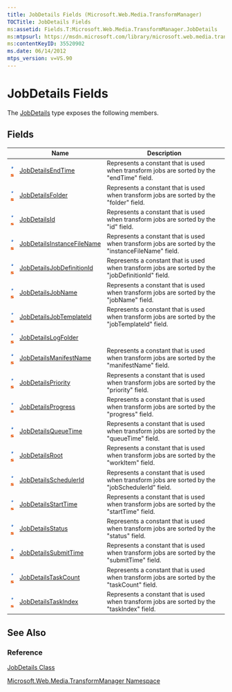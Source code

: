 ```yaml
---
title: JobDetails Fields (Microsoft.Web.Media.TransformManager)
TOCTitle: JobDetails Fields
ms:assetid: Fields.T:Microsoft.Web.Media.TransformManager.JobDetails
ms:mtpsurl: https://msdn.microsoft.com/library/microsoft.web.media.transformmanager.jobdetails_fields(v=VS.90)
ms:contentKeyID: 35520902
ms.date: 06/14/2012
mtps_version: v=VS.90
---
```


# JobDetails Fields

The [JobDetails](jobdetails-class-microsoft-web-media-transformmanager.md) type exposes the following members.

## Fields

||Name|Description|
|--- |--- |--- |
|![Public field](images/Hh125771.pubfield(en-us,VS.90).gif "Public field")![Static member](images/Hh125771.static(en-us,VS.90).gif "Static member")|[JobDetailsEndTime](jobdetails-jobdetailsendtime-field-microsoft-web-media-transformmanager.md)|Represents a constant that is used when transform jobs are sorted by the "endTime" field.|
|![Public field](images/Hh125771.pubfield(en-us,VS.90).gif "Public field")![Static member](images/Hh125771.static(en-us,VS.90).gif "Static member")|[JobDetailsFolder](jobdetails-jobdetailsfolder-field-microsoft-web-media-transformmanager.md)|Represents a constant that is used when transform jobs are sorted by the "folder" field.|
|![Public field](images/Hh125771.pubfield(en-us,VS.90).gif "Public field")![Static member](images/Hh125771.static(en-us,VS.90).gif "Static member")|[JobDetailsId](jobdetails-jobdetailsid-field-microsoft-web-media-transformmanager.md)|Represents a constant that is used when transform jobs are sorted by the "id" field.|
|![Public field](images/Hh125771.pubfield(en-us,VS.90).gif "Public field")![Static member](images/Hh125771.static(en-us,VS.90).gif "Static member")|[JobDetailsInstanceFileName](jobdetails-jobdetailsinstancefilename-field-microsoft-web-media-transformmanager.md)|Represents a constant that is used when transform jobs are sorted by the "instanceFileName" field.|
|![Public field](images/Hh125771.pubfield(en-us,VS.90).gif "Public field")![Static member](images/Hh125771.static(en-us,VS.90).gif "Static member")|[JobDetailsJobDefinitionId](jobdetails-jobdetailsjobdefinitionid-field-microsoft-web-media-transformmanager.md)|Represents a constant that is used when transform jobs are sorted by the "jobDefinitionId" field.|
|![Public field](images/Hh125771.pubfield(en-us,VS.90).gif "Public field")![Static member](images/Hh125771.static(en-us,VS.90).gif "Static member")|[JobDetailsJobName](jobdetails-jobdetailsjobname-field-microsoft-web-media-transformmanager.md)|Represents a constant that is used when transform jobs are sorted by the "jobName" field.|
|![Public field](images/Hh125771.pubfield(en-us,VS.90).gif "Public field")![Static member](images/Hh125771.static(en-us,VS.90).gif "Static member")|[JobDetailsJobTemplateId](jobdetails-jobdetailsjobtemplateid-field-microsoft-web-media-transformmanager.md)|Represents a constant that is used when transform jobs are sorted by the "jobTemplateId" field.|
|![Public field](images/Hh125771.pubfield(en-us,VS.90).gif "Public field")![Static member](images/Hh125771.static(en-us,VS.90).gif "Static member")|[JobDetailsLogFolder](jobdetails-jobdetailslogfolder-field-microsoft-web-media-transformmanager.md)||
|![Public field](images/Hh125771.pubfield(en-us,VS.90).gif "Public field")![Static member](images/Hh125771.static(en-us,VS.90).gif "Static member")|[JobDetailsManifestName](jobdetails-jobdetailsmanifestname-field-microsoft-web-media-transformmanager.md)|Represents a constant that is used when transform jobs are sorted by the "manifestName" field.|
|![Public field](images/Hh125771.pubfield(en-us,VS.90).gif "Public field")![Static member](images/Hh125771.static(en-us,VS.90).gif "Static member")|[JobDetailsPriority](jobdetails-jobdetailspriority-field-microsoft-web-media-transformmanager.md)|Represents a constant that is used when transform jobs are sorted by the "priority" field.|
|![Public field](images/Hh125771.pubfield(en-us,VS.90).gif "Public field")![Static member](images/Hh125771.static(en-us,VS.90).gif "Static member")|[JobDetailsProgress](jobdetails-jobdetailsprogress-field-microsoft-web-media-transformmanager.md)|Represents a constant that is used when transform jobs are sorted by the "progress" field.|
|![Public field](images/Hh125771.pubfield(en-us,VS.90).gif "Public field")![Static member](images/Hh125771.static(en-us,VS.90).gif "Static member")|[JobDetailsQueueTime](jobdetails-jobdetailsqueuetime-field-microsoft-web-media-transformmanager.md)|Represents a constant that is used when transform jobs are sorted by the "queueTime" field.|
|![Public field](images/Hh125771.pubfield(en-us,VS.90).gif "Public field")![Static member](images/Hh125771.static(en-us,VS.90).gif "Static member")|[JobDetailsRoot](jobdetails-jobdetailsroot-field-microsoft-web-media-transformmanager.md)|Represents a constant that is used when transform jobs are sorted by the "workItem" field.|
|![Public field](images/Hh125771.pubfield(en-us,VS.90).gif "Public field")![Static member](images/Hh125771.static(en-us,VS.90).gif "Static member")|[JobDetailsSchedulerId](jobdetails-jobdetailsschedulerid-field-microsoft-web-media-transformmanager.md)|Represents a constant that is used when transform jobs are sorted by the "jobSchedulerId" field.|
|![Public field](images/Hh125771.pubfield(en-us,VS.90).gif "Public field")![Static member](images/Hh125771.static(en-us,VS.90).gif "Static member")|[JobDetailsStartTime](jobdetails-jobdetailsstarttime-field-microsoft-web-media-transformmanager.md)|Represents a constant that is used when transform jobs are sorted by the "startTime" field.|
|![Public field](images/Hh125771.pubfield(en-us,VS.90).gif "Public field")![Static member](images/Hh125771.static(en-us,VS.90).gif "Static member")|[JobDetailsStatus](jobdetails-jobdetailsstatus-field-microsoft-web-media-transformmanager.md)|Represents a constant that is used when transform jobs are sorted by the "status" field.|
|![Public field](images/Hh125771.pubfield(en-us,VS.90).gif "Public field")![Static member](images/Hh125771.static(en-us,VS.90).gif "Static member")|[JobDetailsSubmitTime](jobdetails-jobdetailssubmittime-field-microsoft-web-media-transformmanager.md)|Represents a constant that is used when transform jobs are sorted by the "submitTime" field.|
|![Public field](images/Hh125771.pubfield(en-us,VS.90).gif "Public field")![Static member](images/Hh125771.static(en-us,VS.90).gif "Static member")|[JobDetailsTaskCount](jobdetails-jobdetailstaskcount-field-microsoft-web-media-transformmanager.md)|Represents a constant that is used when transform jobs are sorted by the "taskCount" field.|
|![Public field](images/Hh125771.pubfield(en-us,VS.90).gif "Public field")![Static member](images/Hh125771.static(en-us,VS.90).gif "Static member")|[JobDetailsTaskIndex](jobdetails-jobdetailstaskindex-field-microsoft-web-media-transformmanager.md)|Represents a constant that is used when transform jobs are sorted by the "taskIndex" field.|

## See Also

### Reference

[JobDetails Class](jobdetails-class-microsoft-web-media-transformmanager.md)

[Microsoft.Web.Media.TransformManager Namespace](microsoft-web-media-transformmanager-namespace.md)

